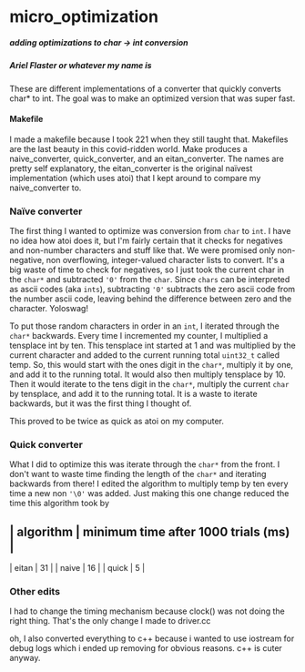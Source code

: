# micro_optimization

##### adding optimizations to char -> int conversion
##### Ariel Flaster or whatever my name is

These are different implementations of a converter that quickly converts char* to int. The goal was to make an optimized version that was super fast. 

#### Makefile

I made a makefile because I took 221 when they still taught that. Makefiles are the last beauty in this covid-ridden world. Make produces a naive_converter, quick_converter, and an eitan_converter. The names are pretty self explanatory, the eitan_converter is the original naïvest implementation (which uses atoi) that I kept around to compare my naive_converter to.


### Naïve converter

The first thing I wanted to optimize was conversion from `char` to `int`. I have no idea how atoi does it, but I'm fairly certain that it checks for negatives and non-number characters and stuff like that. We were promised only non-negative, non overflowing, integer-valued character lists to convert. It's a big waste of time to check for negatives, so I just took the current char in the `char*` and subtracted `'0'` from the `char`. Since `chars` can be interpreted as ascii codes (aka `ints`), subtracting `'0'` subtracts the zero ascii code from the number ascii code, leaving behind the difference between zero and the character. Yoloswag!

To put those random characters in order in an `int`, I iterated through the `char*` backwards. Every time I incremented my counter, I multiplied a tensplace int by ten. This tensplace int started at 1 and was multiplied by the current character and added to the current running total `uint32_t` called temp. So, this would start with the ones digit in the `char*`, multiply it by one, and add it to the running total. It would also then multiply tensplace by 10. Then it would iterate to the tens digit in the `char*`, multiply the current `char` by tensplace, and add it to the running total. It is a waste to iterate backwards, but it was the first thing I thought of.

This proved to be twice as quick as atoi on my computer.

### Quick converter

What I did to optimize this was iterate through the `char*` from the front. I don't want to waste time finding the length of the `char*` and iterating backwards from there! I edited the algorithm to multiply temp by ten every time a new non `'\0'` was added. Just making this one change reduced the time this algorithm took by 


| algorithm | minimum time after 1000 trials (ms) |
---------------------------------------------------
|   eitan   |            31                       |
|   naive   |            16                       |
|   quick   |            5                        |

### Other edits

I had to change the timing mechanism because clock() was not doing the right thing. That's the only change I made to driver.cc

oh, I also converted everything to c++ because i wanted to use iostream for debug logs which i ended up removing for obvious reasons. c++ is cuter anyway.
